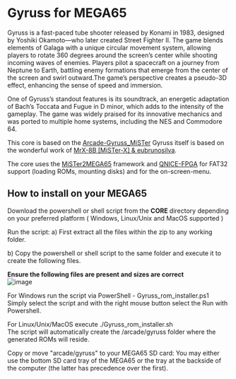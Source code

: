 Gyruss for MEGA65
=================

Gyruss is a fast-paced tube shooter released by Konami in 1983, designed by Yoshiki Okamoto—who later created Street Fighter II. The game blends elements of Galaga with a unique circular movement system, allowing players to rotate 360 degrees around the screen’s center while shooting incoming waves of enemies. Players pilot a spacecraft on a journey from Neptune to Earth, battling enemy formations that emerge from the center of the screen and swirl outward.The game’s perspective creates a pseudo-3D effect, enhancing the sense of speed and immersion.

One of Gyruss’s standout features is its soundtrack, an energetic adaptation of Bach’s Toccata and Fugue in D minor, which adds to the intensity of the gameplay. The game was widely praised for its innovative mechanics and was ported to multiple home systems, including the NES and Commodore 64.

This core is based on the
[Arcade-Gyruss_MiSTer](https://github.com/sho3string/MiSTer-Arcade-Gyruss)
Gyruss itself is based on the wonderful work of [MrX-8B [MiSTer-X] & eubrunosilva](AUTHORS).

The core uses the [MiSTer2MEGA65](https://github.com/sy2002/MiSTer2MEGA65)
framework and [QNICE-FPGA](https://github.com/sy2002/QNICE-FPGA) for
FAT32 support (loading ROMs, mounting disks) and for the
on-screen-menu.

How to install on your MEGA65
-----------------------------
Download the powershell or shell script from the **CORE** directory depending on your preferred platform ( Windows, Linux/Unix and MacOS supported )

Run the script: a) First extract all the files within the zip to any working folder.

b) Copy the powershell or shell script to the same folder and execute it to create the following files.

**Ensure the following files are present and sizes are correct**  
![image](https://github.com/user-attachments/assets/e393b384-a31b-45ad-a356-166fec35892c)


For Windows run the script via PowerShell - Gyruss_rom_installer.ps1  
Simply select the script and with the right mouse button select the Run with Powershell.

For Linux/Unix/MacOS execute ./Gyruss_rom_installer.sh  
The script will automatically create the /arcade/gyruss folder where the generated ROMs will reside.  

Copy or move "arcade/gyruss" to your MEGA65 SD card: You may either use the bottom SD card tray of the MEGA65 or the tray at the backside of the computer (the latter has precedence over the first).  
